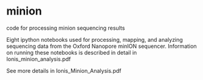 # minion
code for processing minion sequencing results


Eight ipython notebooks used for processing, mapping, and analyzing sequencing data from the Oxford Nanopore minION sequencer. Information on running these notebooks is described in detail in Ionis_minion_analysis.pdf

See more details in Ionis_Minion_Analysis.pdf
